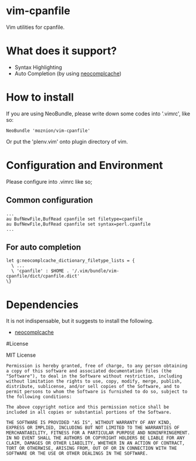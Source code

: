 # vim-cpanfile

Vim utilities for cpanfile.


# What does it support?

- Syntax Highlighting
- Auto Completion (by using [neocomplcache](https://github.com/Shougo/neocomplcache))


# How to install

If you are using NeoBundle, please write down some codes into '.vimrc', like so:

    NeoBundle 'moznion/vim-cpanfile'

Or put the 'plenv.vim' onto plugin directory of vim.

# Configuration and Environment

Please configure into .vimrc like so;

## Common configuration

    ...
    au BufNewFile,BufRead cpanfile set filetype=cpanfile
    au BufNewFile,BufRead cpanfile set syntax=perl.cpanfile
    ...


## For auto completion

    let g:neocomplcache_dictionary_filetype_lists = {
      \ ...
      \ 'cpanfile' : $HOME . '/.vim/bundle/vim-cpanfile/dict/cpanfile.dict'
    \}


# Dependencies

It is not indispensable, but it suggests to install the following.

- [neocomplcache](https://github.com/Shougo/neocomplcache)

#License

MIT License

    Permission is hereby granted, free of charge, to any person obtaining a copy of this software and associated documentation files (the "Software"), to deal in the Software without restriction, including without limitation the rights to use, copy, modify, merge, publish, distribute, sublicense, and/or sell copies of the Software, and to permit persons to whom the Software is furnished to do so, subject to the following conditions:

    The above copyright notice and this permission notice shall be included in all copies or substantial portions of the Software.

    THE SOFTWARE IS PROVIDED "AS IS", WITHOUT WARRANTY OF ANY KIND, EXPRESS OR IMPLIED, INCLUDING BUT NOT LIMITED TO THE WARRANTIES OF MERCHANTABILITY, FITNESS FOR A PARTICULAR PURPOSE AND NONINFRINGEMENT. IN NO EVENT SHALL THE AUTHORS OR COPYRIGHT HOLDERS BE LIABLE FOR ANY CLAIM, DAMAGES OR OTHER LIABILITY, WHETHER IN AN ACTION OF CONTRACT, TORT OR OTHERWISE, ARISING FROM, OUT OF OR IN CONNECTION WITH THE SOFTWARE OR THE USE OR OTHER DEALINGS IN THE SOFTWARE.
